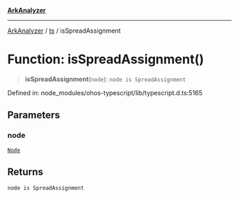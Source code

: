 [**ArkAnalyzer**](../../../../README.md)

***

[ArkAnalyzer](../../../../globals.md) / [ts](../README.md) / isSpreadAssignment

# Function: isSpreadAssignment()

> **isSpreadAssignment**(`node`): `node is SpreadAssignment`

Defined in: node\_modules/ohos-typescript/lib/typescript.d.ts:5165

## Parameters

### node

[`Node`](../interfaces/Node.md)

## Returns

`node is SpreadAssignment`
